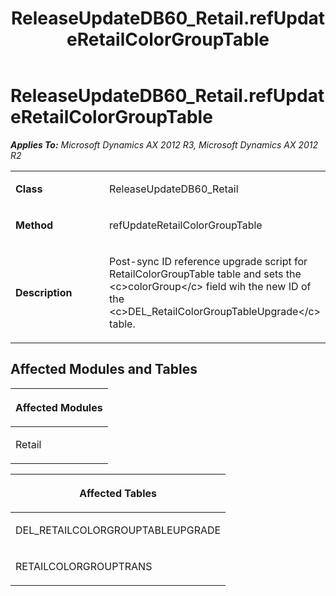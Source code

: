 ﻿---
title: ReleaseUpdateDB60_Retail.refUpdateRetailColorGroupTable
TOCTitle: ReleaseUpdateDB60_Retail.refUpdateRetailColorGroupTable
ms:assetid: c4acc65f-32c5-ad78-5f7c-e71fb2d1ade6
ms:mtpsurl: https://msdn.microsoft.com/en-us/library/JJ719505(v=AX.60)
ms:contentKeyID: 49711074
ms.date: 05/18/2015
mtps_version: v=AX.60
---

# ReleaseUpdateDB60\_Retail.refUpdateRetailColorGroupTable 


_**Applies To:** Microsoft Dynamics AX 2012 R3, Microsoft Dynamics AX 2012 R2_

<table>
<colgroup>
<col style="width: 50%" />
<col style="width: 50%" />
</colgroup>
<tbody>
<tr class="odd">
<td><p><strong>Class</strong></p></td>
<td><p>ReleaseUpdateDB60_Retail</p></td>
</tr>
<tr class="even">
<td><p><strong>Method</strong></p></td>
<td><p>refUpdateRetailColorGroupTable</p></td>
</tr>
<tr class="odd">
<td><p><strong>Description</strong></p></td>
<td><p>Post-sync ID reference upgrade script for RetailColorGroupTable table and sets the &lt;c&gt;colorGroup&lt;/c&gt; field wih the new ID of the &lt;c&gt;DEL_RetailColorGroupTableUpgrade&lt;/c&gt; table.</p></td>
</tr>
</tbody>
</table>


## Affected Modules and Tables

<table>
<colgroup>
<col style="width: 100%" />
</colgroup>
<thead>
<tr class="header">
<th><p>Affected Modules</p></th>
</tr>
</thead>
<tbody>
<tr class="odd">
<td><p>Retail</p></td>
</tr>
</tbody>
</table>


<table>
<colgroup>
<col style="width: 100%" />
</colgroup>
<thead>
<tr class="header">
<th><p>Affected Tables</p></th>
</tr>
</thead>
<tbody>
<tr class="odd">
<td><p>DEL_RETAILCOLORGROUPTABLEUPGRADE</p></td>
</tr>
<tr class="even">
<td><p>RETAILCOLORGROUPTRANS</p></td>
</tr>
</tbody>
</table>

  


